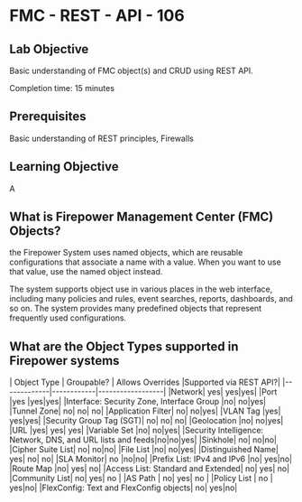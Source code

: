 # FMC - REST - API - 106

## Lab Objective

Basic understanding of FMC object(s) and CRUD using REST API.  

Completion time: 15 minutes

## Prerequisites
Basic understanding of REST principles, Firewalls


## Learning Objective
A
## What is Firepower Management Center (FMC) Objects?
the Firepower System uses named objects, which are reusable configurations that associate a name with a value. When you want to use that value, use the named object instead.

The system supports object use in various places in the web interface, including many policies and rules, event searches, reports, dashboards, and so on. The system provides many predefined objects that represent frequently used configurations.

## What are the Object Types supported in Firepower systems
| Object Type | Groupable? | Allows Overrides |Supported via REST API?|
|-------------|------------|------------------|
|Network| yes| yes|yes|
|Port |yes |yes|yes|
|Interface: Security Zone, Interface Group |no| no|yes|
|Tunnel Zone| no| no| no|
|Application Filter| no| no|yes|
|VLAN Tag |yes| yes|yes|
|Security Group Tag (SGT)| no| no| no|
|Geolocation |no| no|yes|
|URL |yes| yes| yes|
|Variable Set |no| no|yes|
|Security Intelligence: Network, DNS, and URL lists and feeds|no|no|yes|
|Sinkhole| no| no|no|
|Cipher Suite List| no| no|no|
|File List |no| no|yes|
|Distinguished Name| yes| no| no|
|SLA Monitor| no |no|no|
|Prefix List: IPv4 and IPv6 |no| yes|no|
|Route Map |no| yes| no|
|Access List: Standard and Extended| no| yes| no|
|Community List| no| yes| no |
|AS Path | no| yes| no |
|Policy List | no | yes|no|
|FlexConfig: Text and FlexConfig objects| no| yes|no|
